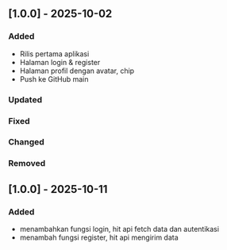 ## [1.0.0] - 2025-10-02

### Added
- Rilis pertama aplikasi
- Halaman login & register
- Halaman profil dengan avatar, chip
- Push ke GitHub main

### Updated

### Fixed

### Changed

### Removed

## [1.0.0] - 2025-10-11

### Added
- menambahkan fungsi login, hit api fetch data dan autentikasi
- menambah fungsi register, hit api mengirim data